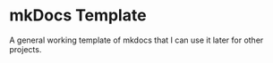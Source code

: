 # mkDocs Template
 A general working template of mkdocs that I can use it later for other projects. 
